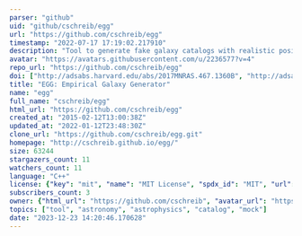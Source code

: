 ```yaml
---
parser: "github"
uid: "github/cschreib/egg"
url: "https://github.com/cschreib/egg"
timestamp: "2022-07-17 17:19:02.217910"
description: "Tool to generate fake galaxy catalogs with realistic positions, morphologies and fluxes from the far-ultraviolet to the far-infrared."
avatar: "https://avatars.githubusercontent.com/u/2236577?v=4"
repo_url: "https://github.com/cschreib/egg"
doi: ["http://adsabs.harvard.edu/abs/2017MNRAS.467.1360B", "http://adsabs.harvard.edu/abs/2017A%26A...602A..96S", "https://ui.adsabs.harvard.edu/abs/2018ascl.soft04008S/abstract"]
title: "EGG: Empirical Galaxy Generator"
name: "egg"
full_name: "cschreib/egg"
html_url: "https://github.com/cschreib/egg"
created_at: "2015-02-12T13:00:38Z"
updated_at: "2022-01-12T23:48:30Z"
clone_url: "https://github.com/cschreib/egg.git"
homepage: "http://cschreib.github.io/egg/"
size: 63244
stargazers_count: 11
watchers_count: 11
language: "C++"
license: {"key": "mit", "name": "MIT License", "spdx_id": "MIT", "url": "https://api.github.com/licenses/mit", "node_id": "MDc6TGljZW5zZTEz"}
subscribers_count: 3
owner: {"html_url": "https://github.com/cschreib", "avatar_url": "https://avatars.githubusercontent.com/u/2236577?v=4", "login": "cschreib", "type": "User"}
topics: ["tool", "astronomy", "astrophysics", "catalog", "mock"]
date: "2023-12-23 14:20:46.170628"
---
```

